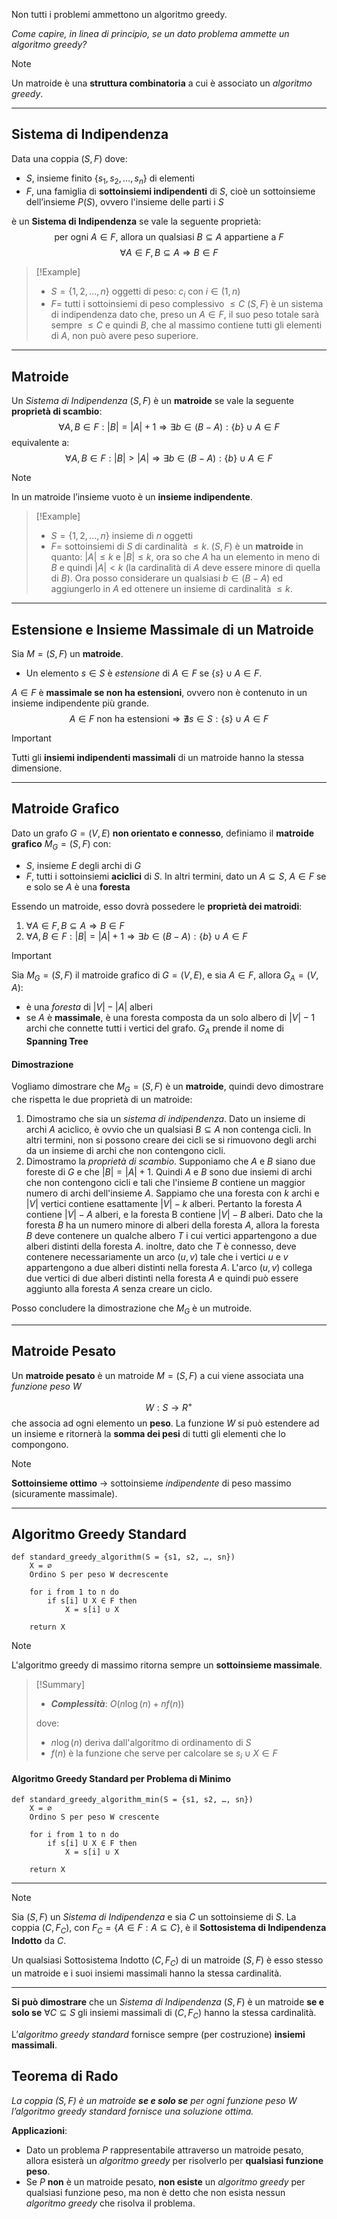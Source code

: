 Non tutti i problemi ammettono un algoritmo greedy.

*Come capire, in linea di principio, se un dato problema ammette un algoritmo greedy?*

>[!Note]
>Un matroide è una **struttura combinatoria** a cui è associato un *algoritmo greedy*.

---

## Sistema di Indipendenza

Data una coppia $(S,F)$ dove:
- $S$, insieme finito $\{s_1, s_2, …, s_n\}$ di elementi 
- $F$, una famiglia di **sottoinsiemi indipendenti** di $S$, cioè un sottoinsieme dell’insieme $P(S)$, ovvero l'insieme delle parti i $S$

è un **Sistema di Indipendenza** se vale la seguente proprietà:
$$\text{per ogni } A ∈ F\text{, allora un qualsiasi } B ⊆ A \text{ appartiene a } F$$
$$∀A ∈ F, B ⊆ A \Longrightarrow B ∈ F$$

>[!Example]
>- $S = \{1, 2, . . . , n\}$ oggetti di peso: $c_i$ con $i ∈ (1, n)$
>- $F =$ tutti i sottoinsiemi di peso complessivo $≤ C$
>$(S, F)$ è un sistema di indipendenza dato che, preso un $A ∈ F$, il suo peso totale sarà sempre $≤ C$ e quindi $B$, che al massimo contiene tutti gli elementi di $A$, non può avere peso superiore.

---

## Matroide

Un *Sistema di Indipendenza* $(S,F)$ è un **matroide** se vale la seguente **proprietà di scambio**:
$$∀A, B ∈ F : |B| = |A| + 1 \Longrightarrow ∃b ∈ (B − A) : \{b\} ∪ A ∈ F$$
equivalente a:
$$∀A, B ∈ F : |B| > |A| \Longrightarrow ∃b ∈ (B − A) : \{b\} ∪ A ∈ F$$

>[!Note]
>In un matroide l’insieme vuoto è un **insieme indipendente**.

>[!Example]
>- $S = \{1, 2, . . . , n\}$ insieme di $n$ oggetti
>- $F =$ sottoinsiemi di $S$ di cardinalità $≤ k$.
>$(S, F)$ è un **matroide** in quanto: $|A| ≤ k$ e $|B| ≤ k$, ora so che $A$ ha un elemento in meno di $B$ e quindi $|A| < k$ (la cardinalità di $A$ deve essere minore di quella di $B$). Ora posso considerare un qualsiasi $b ∈ (B − A)$ ed aggiungerlo in $A$ ed ottenere un insieme di cardinalità $≤ k$.

---
## Estensione e Insieme Massimale di un Matroide

Sia $M = (S,F)$ un **matroide**.
- Un elemento $s ∈ S$ è *estensione* di $A ∈ F$ se $\{s\} ∪ A ∈ F$.

$A ∈ F$ è **massimale se non ha estensioni**, ovvero non è contenuto in un insieme indipendente più grande.
$$A ∈ F \text{ non ha estensioni} \Longrightarrow ∄ s ∈ S: \{s\} ∪ A ∈ F$$

>[!Important]
>Tutti gli **insiemi indipendenti massimali** di un matroide hanno la stessa dimensione.

---
## Matroide Grafico

Dato un grafo $G = (V, E)$ **non orientato e connesso**, definiamo il **matroide grafico** $M_G = (S, F)$ con:
- $S$, insieme $E$ degli archi di $G$
- $F$, tutti i sottoinsiemi **aciclici** di $S$. In altri termini, dato un $A ⊆ S$, $A ∈ F$ se e solo se $A$ è una **foresta** 

Essendo un matroide, esso dovrà possedere le **proprietà dei matroidi**:
1. $∀A ∈ F, B ⊆ A \Longrightarrow B ∈ F$
2. $∀A, B ∈ F : |B| = |A| + 1 \Longrightarrow ∃b ∈ (B − A) : \{b\} ∪ A ∈ F$

>[!Important]
>Sia $M_G = (S, F)$ il matroide grafico di $G = (V, E)$, e sia $A ∈ F$, allora $G_A = (V,A)$: 
>- è una *foresta* di $|V|-|A|$ alberi
>- se $A$ è **massimale**, è una foresta composta da un solo albero di $|V|-1$ archi che connette tutti i vertici del grafo. $G_A$ prende il nome di **Spanning Tree**
#### Dimostrazione

Vogliamo dimostrare che $M_G = (S, F)$ è un **matroide**, quindi devo dimostrare che rispetta le due proprietà di un matroide:
1. Dimostramo che sia un *sistema di indipendenza*. Dato un insieme di archi $A$ aciclico, è ovvio che un qualsiasi $B ⊆ A$ non contenga cicli. In altri termini, non si possono creare dei cicli se si rimuovono degli archi da un insieme di archi che non contengono cicli.
2. Dimostramo la *proprietà di scambio*. Supponiamo che $A$ e $B$ siano due foreste di $G$ e che $|B| = |A| + 1$. Quindi $A$ e $B$ sono due insiemi di archi che non contengono cicli e tali che l'insieme $B$ contiene un maggior numero di archi dell'insieme $A$. 
	Sappiamo che una foresta con $k$ archi e $|V|$ vertici contiene esattamente $|V| - k$ alberi. Pertanto la foresta $A$ contiene $|V| - A$ aIberi, e la foresta B contiene $|V| - B$ alberi. Dato che la foresta $B$ ha un numero minore di alberi della foresta $A$, allora la foresta $B$ deve contenere un qualche albero $T$ i cui vertici appartengono a due alberi distinti della foresta $A$. inoltre, dato che $T$ è connesso, deve contenere necessariamente un arco $(u, v)$ tale che i vertici $u$ e $v$ appartengono a due alberi distinti nella foresta $A$. L'arco $(u, v)$ collega due vertici di due alberi distinti nella foresta $A$ e quindi può essere aggiunto alla foresta $A$ senza creare un ciclo. 

Posso concludere la dimostrazione che $M_G$ è un mutroide.

---
## Matroide Pesato

Un **matroide pesato** è un matroide $M = (S,F)$ a cui viene associata una *funzione peso* $W$

$$W: S \rightarrow R^+$$
che associa ad ogni elemento un **peso**. La funzione $W$ si può estendere ad un insieme e ritornerà la **somma dei pesi** di tutti gli elementi che lo compongono.

>[!Note]
>**Sottoinsieme ottimo** $\rightarrow$ sottoinsieme *indipendente* di peso massimo (sicuramente massimale).

---
## Algoritmo Greedy Standard

``` Pseudocodice TI:"standard_greedy_algorithm" "FOLD"
def standard_greedy_algorithm(S = {s1, s2, …, sn}) 
	X = ∅
	Ordino S per peso W decrescente
	
	for i from 1 to n do
		if s[i] U X ∈ F then
			X = s[i] ∪ X
	
	return X
```

>[!Note]
>L'algoritmo greedy di massimo ritorna sempre un **sottoinsieme massimale**.

> [!Summary]
> - ***Complessità***: $O(n \log(n) + nf(n))$
> 
> dove:
> - $n \log(n)$ deriva dall'algoritmo di ordinamento di $S$
> - $f(n)$ è la funzione che serve per calcolare se $s_i ∪ X ∈ F$

#### Algoritmo Greedy Standard per Problema di Minimo

``` Pseudocodice TI:"standard_greedy_algorithm_min" "FOLD"
def standard_greedy_algorithm_min(S = {s1, s2, …, sn}) 
	X = ∅
	Ordino S per peso W crescente
	
	for i from 1 to n do
		if s[i] U X ∈ F then
			X = s[i] ∪ X
	
	return X
```

---

>[!Note]
>Sia $(S,F)$ un *Sistema di Indipendenza* e sia $C$ un sottoinsieme di $S$. La coppia $(C, F_C)$, con $F_C = \{A ∈ F: A ⊆ C\}$, è il **Sottosistema di Indipendenza Indotto** da $C$.
>
>Un qualsiasi Sottosistema Indotto $(C, F_C)$ di un matroide $(S,F)$ è esso stesso un matroide e i suoi insiemi massimali hanno la stessa cardinalità.
>
>---
>
>**Si può dimostrare** che un *Sistema di Indipendenza* $(S, F)$ è un matroide **se e solo se** $∀C⊆S$ gli insiemi massimali di $(C, F_C)$ hanno la stessa cardinalità.
>
>L’*algoritmo greedy standard* fornisce sempre (per costruzione) **insiemi massimali**.

## Teorema di Rado

*La coppia $(S, F)$ è un matroide **se e solo se** per ogni funzione peso $W$ l’algoritmo greedy standard fornisce una soluzione ottima.*

**Applicazioni**: 
- Dato un problema $P$ rappresentabile attraverso un matroide pesato, allora esisterà un *algoritmo greedy* per risolverlo per **qualsiasi funzione peso**.
- Se $P$ **non** è un matroide pesato, **non esiste** un *algoritmo greedy* per qualsiasi funzione peso, ma non è detto che non esista nessun *algoritmo greedy* che risolva il problema.